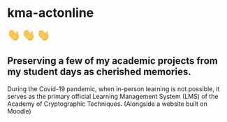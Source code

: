 # kma-actonline

<img src="https://raw.githubusercontent.com/StanGirard/StanGirard/master/wave.gif" width="30px"> <img src="https://raw.githubusercontent.com/StanGirard/StanGirard/master/wave.gif" width="30px"> <img src="https://raw.githubusercontent.com/StanGirard/StanGirard/master/wave.gif" width="30px">

## Preserving a few of my academic projects from my student days as cherished memories.

During the Covid-19 pandemic, when in-person learning is not possible, it serves as the primary official Learning Management System (LMS) of the Academy of Cryptographic Techniques. (Alongside a website built on Moodle)
